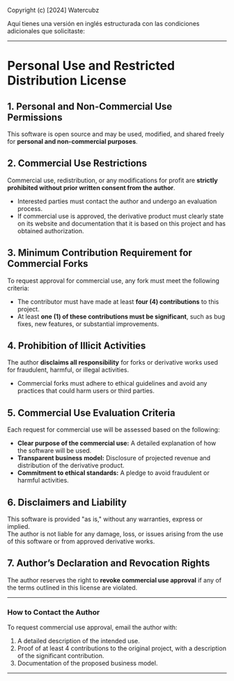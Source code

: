 Copyright (c) [2024] Watercubz

Aquí tienes una versión en inglés estructurada con las condiciones adicionales que solicitaste:

---

# Personal Use and Restricted Distribution License

## 1. Personal and Non-Commercial Use Permissions  
This software is open source and may be used, modified, and shared freely for **personal and non-commercial purposes**.

## 2. Commercial Use Restrictions  
Commercial use, redistribution, or any modifications for profit are **strictly prohibited without prior written consent from the author**.  
   - Interested parties must contact the author and undergo an evaluation process.  
   - If commercial use is approved, the derivative product must clearly state on its website and documentation that it is based on this project and has obtained authorization.  

## 3. Minimum Contribution Requirement for Commercial Forks  
To request approval for commercial use, any fork must meet the following criteria:  
   - The contributor must have made at least **four (4) contributions** to this project.  
   - At least **one (1) of these contributions must be significant**, such as bug fixes, new features, or substantial improvements.

## 4. Prohibition of Illicit Activities  
The author **disclaims all responsibility** for forks or derivative works used for fraudulent, harmful, or illegal activities.  
   - Commercial forks must adhere to ethical guidelines and avoid any practices that could harm users or third parties.  

## 5. Commercial Use Evaluation Criteria  
Each request for commercial use will be assessed based on the following:  
   - **Clear purpose of the commercial use:** A detailed explanation of how the software will be used.  
   - **Transparent business model:** Disclosure of projected revenue and distribution of the derivative product.  
   - **Commitment to ethical standards:** A pledge to avoid fraudulent or harmful activities.  

## 6. Disclaimers and Liability  
This software is provided "as is," without any warranties, express or implied.  
The author is not liable for any damage, loss, or issues arising from the use of this software or from approved derivative works.  

## 7. Author’s Declaration and Revocation Rights  
The author reserves the right to **revoke commercial use approval** if any of the terms outlined in this license are violated.  

---

### How to Contact the Author  
To request commercial use approval, email the author with:  
1. A detailed description of the intended use.  
2. Proof of at least 4 contributions to the original project, with a description of the significant contribution.  
3. Documentation of the proposed business model.  

---
